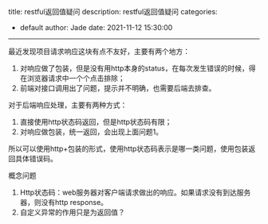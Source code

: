 title: restful返回值疑问
description: restful返回值疑问
categories:
  - default
author: Jade
date: 2021-11-12 15:30:00
---

最近发现项目请求响应这块有点不友好，主要有两个地方：
1. 对响应做了包装，但是没有用http本身的status，在每次发生错误的时候，得在浏览器请求中一个个点击排除；
2. 前端对接口调用出了问题，提示并不明确，也需要后端去排查。

对于后端响应处理，主要有两种方式：
1. 直接使用http状态码返回，但是http状态码有限；
2. 对响应做包装，统一返回，会出现上面问题1。

所以可以使用http+包装的形式，使用http状态码表示是哪一类问题，使用包装返回具体错误码。


概念问题
1. Http状态码：web服务器对客户端请求做出的响应。如果请求没有到达服务器，则没有http response。
2. 自定义异常的作用只是为返回值？


